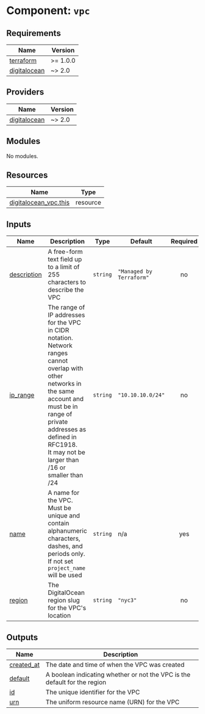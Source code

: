 # Component: `vpc`

<!-- BEGINNING OF PRE-COMMIT-TERRAFORM DOCS HOOK -->
## Requirements

| Name | Version |
|------|---------|
| <a name="requirement_terraform"></a> [terraform](#requirement\_terraform) | >= 1.0.0 |
| <a name="requirement_digitalocean"></a> [digitalocean](#requirement\_digitalocean) | ~> 2.0 |

## Providers

| Name | Version |
|------|---------|
| <a name="provider_digitalocean"></a> [digitalocean](#provider\_digitalocean) | ~> 2.0 |

## Modules

No modules.

## Resources

| Name | Type |
|------|------|
| [digitalocean_vpc.this](https://registry.terraform.io/providers/digitalocean/digitalocean/latest/docs/resources/vpc) | resource |

## Inputs

| Name | Description | Type | Default | Required |
|------|-------------|------|---------|:--------:|
| <a name="input_description"></a> [description](#input\_description) | A free-form text field up to a limit of 255 characters to describe the VPC | `string` | `"Managed by Terraform"` | no |
| <a name="input_ip_range"></a> [ip\_range](#input\_ip\_range) | The range of IP addresses for the VPC in CIDR notation.<br>Network ranges cannot overlap with other networks in the same account and must be in range of private addresses as defined in RFC1918.<br>It may not be larger than /16 or smaller than /24 | `string` | `"10.10.10.0/24"` | no |
| <a name="input_name"></a> [name](#input\_name) | A name for the VPC. Must be unique and contain alphanumeric characters, dashes, and periods only. If not set `project_name` will be used | `string` | n/a | yes |
| <a name="input_region"></a> [region](#input\_region) | The DigitalOcean region slug for the VPC's location | `string` | `"nyc3"` | no |

## Outputs

| Name | Description |
|------|-------------|
| <a name="output_created_at"></a> [created\_at](#output\_created\_at) | The date and time of when the VPC was created |
| <a name="output_default"></a> [default](#output\_default) | A boolean indicating whether or not the VPC is the default for the region |
| <a name="output_id"></a> [id](#output\_id) | The unique identifier for the VPC |
| <a name="output_urn"></a> [urn](#output\_urn) | The uniform resource name (URN) for the VPC |
<!-- END OF PRE-COMMIT-TERRAFORM DOCS HOOK -->
